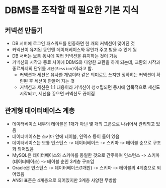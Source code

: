 # DBMS를 조작할 때 필요한 기본 지식

## 커넥션 만들기

- DB 서버에 로그인 패스워드를 인증하면 한 개의 커넥션이 맺어진 것
- 커넥션이 유지된 동안엔 데이터베이스와 무언가 주고 받을 수 있게 됨
- DB 서버는 보통 동시에 여러 커넥션을 유지하는 것이 가능
- 커넥션의 시작과 종료 사이에 DBMS와 다양한 교환을 하게 되는데, 교환의 시작과 종료까지의 단위를 `세션(Session)`이라고 함.
  - 커넥션과 세션은 유사한 개념이라 같은 의미로도 쓰지만 정확히는 커넥션이 확린된 후 세션이 만들어 지는 것
  - 커넥션과 세션은 1:1 대응이라 커넥션이 성ㅇ립되면 동시에 암묵적으로 세션도 시작되고, 세션을 끟으면 커넥션도 끊어짐

## 관계형 데이터베이스 계층

- 데이터베이스 내부의 테이블은 1개가 아닌 몇 개의 그룹으로 나뉘어서 관리되고 있음
- 데이터베이스는 스키마 안에 테이블, 인덱스 등이 들어 있음
- 데이터베이스는 보통 인스턴스 -> 데이터베이스 -> 스키마 -> 테이블 순으로 구조화 되어있음
- MySQL은 데이터베이스와 스키마를 동일한 것으로 간주하여 인스턴스 -> 스키마(데이터베이스) -> 테이블 순인 3계층 구조임
- Oracle은 인스턴스 -> 데이터베이스(1개만) -> 스키마 -> 테이블의 4계층으로 되어있음
- ANSI 표준은 4계층으로 되어있지만 3계층 사양한 무방함